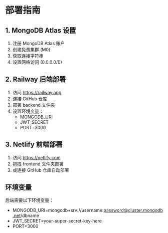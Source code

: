 # 部署指南

## 1. MongoDB Atlas 设置
1. 注册 MongoDB Atlas 账户
2. 创建免费集群 (M0)
3. 获取连接字符串
4. 设置网络访问 (0.0.0.0/0)

## 2. Railway 后端部署
1. 访问 https://railway.app
2. 连接 GitHub 仓库
3. 部署 backend 文件夹
4. 设置环境变量：
   - MONGODB_URI
   - JWT_SECRET
   - PORT=3000

## 3. Netlify 前端部署
1. 访问 https://netlify.com
2. 拖拽 frontend 文件夹部署
3. 或连接 GitHub 仓库自动部署

## 环境变量
后端需要以下环境变量：
- MONGODB_URI=mongodb+srv://username:password@cluster.mongodb.net/dbname
- JWT_SECRET=your-super-secret-key-here
- PORT=3000
